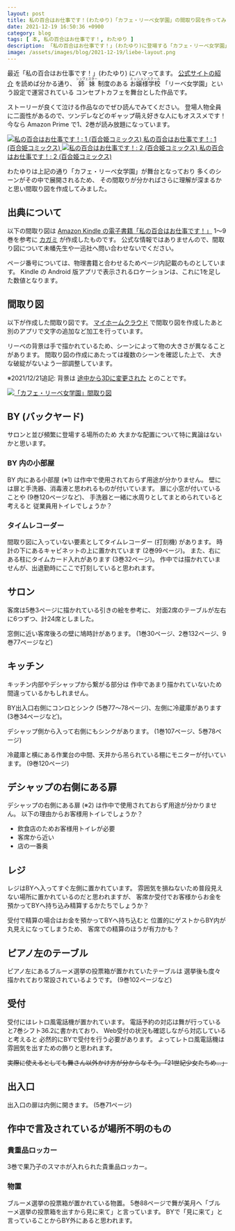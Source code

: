 ```yaml
---
layout: post
title: 私の百合はお仕事です！(わたゆり)「カフェ・リーベ女学園」の間取り図を作ってみた
date: 2021-12-19 16:50:36 +0900
category: blog
tags: [ 本, 私の百合はお仕事です！, わたゆり ]
description: 「私の百合はお仕事です！」(わたゆり)に登場する「カフェ・リーベ女学園」の間取り図を作ってみた
image: /assets/images/blog/2021-12-19/liebe-layout.png
---
```


最近「私の百合はお仕事です！」(わたゆり) にハマってます。
[公式サイトの紹介](https://www.ichijinsha.co.jp/yurihime/title/%e6%9c%aa%e5%b9%a1/%e7%a7%81%e3%81%ae%e7%99%be%e5%90%88%e3%81%af%e3%81%8a%e4%bb%95%e4%ba%8b%e3%81%a7%e3%81%99%ef%bc%81/)
を読めば分かる通り、
<ruby>姉妹<rp>(</rp><rt>シュヴェスター</rt><rp>)</rp></ruby>
制度のある
<ruby>お嬢様学校<rp>(</rp><rt>ミッションスクール</rt><rp>)</rp></ruby>
「リーベ女学園」という設定で運営されている
コンセプトカフェを舞台とした作品です。

ストーリーが良くて泣ける作品なのでぜひ読んでみてください。
登場人物全員に二面性があるので、ツンデレなどのギャップ萌え好きな人にもオススメです！
今なら Amazon Prime で1、2巻が読み放題になっています。

<div class="affiliate-product-list">
    <a href="https://www.amazon.co.jp/dp/B072KH2H5V?tag=saasan-22" class="affiliate-product">
        <img src="https://m.media-amazon.com/images/I/91ihCDpD0+L._SY342_.jpg" alt="私の百合はお仕事です！: 1 (百合姫コミックス)">
        <span class="affiliate-product-name">私の百合はお仕事です！: 1 (百合姫コミックス)</span>
    </a>
    <a href="https://www.amazon.co.jp/dp/B076F2DRBL?tag=saasan-22" class="affiliate-product">
        <img src="https://m.media-amazon.com/images/I/51pgoxeq69L._SY445_SX342_DpWeblab_.jpg" alt="私の百合はお仕事です！: 2 (百合姫コミックス)">
        <span class="affiliate-product-name">私の百合はお仕事です！: 2 (百合姫コミックス)</span>
    </a>
</div>

わたゆりは上記の通り「カフェ・リーベ女学園」が舞台となっており
多くのシーンがその中で展開されるため、
その間取りが分かればさらに理解が深まるかと思い間取り図を作成してみました。

## 出典について

以下の間取り図は
[Amazon Kindle の電子書籍「私の百合はお仕事です！」](https://www.amazon.co.jp/dp/B07878H4D9/?tag=saasan-22)
1～9巻を参考に
[カガミ](https://twitter.com/saasan)
が作成したものです。
公式な情報ではありませんので、間取り図について未幡先生や一迅社へ問い合わせないでください。

ページ番号については、物理書籍と合わせるためページ内記載のものとしています。
Kindle の Android 版アプリで表示されるロケーションは、これに1を足した数値となります。

## 間取り図

以下が作成した間取り図です。
[マイホームクラウド](https://myhome-cloud.net/)
で間取り図を作成したあと別のアプリで文字の追加など加工を行っています。

リーベの背景は手で描かれているため、シーンによって物の大きさが異なることがあります。
間取り図の作成にあたっては複数のシーンを確認した上で、
大きな破綻がないよう一部調整しています。

※2021/12/21追記: 背景は [途中から3Dに変更された](https://twitter.com/n28miman/status/1473186141684002821) とのことです。

<a href="/assets/images/blog/2021-12-19/liebe-layout.png"><img src="/assets/images/blog/2021-12-19/liebe-layout.png"  alt="「カフェ・リーベ女学園」間取り図"></a>

## BY (バックヤード)

サロンと並び頻繁に登場する場所のため
大まかな配置について特に異論はないかと思います。

### BY 内の小部屋

BY 内にある小部屋 (※1) は作中で使用されておらず用途が分かりません。
壁には扉と手洗器、消毒液と思われるものが付いています。
扉に小窓が付いていることや (9巻120ページなど)、
手洗器と一緒に水周りとしてまとめられていると考えると
従業員用トイレでしょうか？

### タイムレコーダー

間取り図に入っていない要素としてタイムレコーダー (打刻機) があります。
時計の下にあるキャビネットの上に置かれています (2巻99ページ)。
また、右にある柱にタイムカード入れがあります (3巻32ページ)。
作中では描かれていませんが、出退勤時にここで打刻していると思われます。

## サロン

客席は5巻3ページに描かれている引きの絵を参考に、
対面2席のテーブルが左右に6つずつ、計24席としました。

窓側に近い客席後ろの壁に鳩時計があります。 (1巻30ページ、2巻132ページ、9巻77ページなど)

## キッチン

キッチン内部やデシャップから繋がる部分は
作中であまり描かれていないため間違っているかもしれません。

BY出入口右側にコンロとシンク (5巻77～78ページ)、左側に冷蔵庫があります (3巻34ページなど)。

デシャップ側から入って右側にもシンクがあります。 (1巻107ページ、5巻78ページ)

冷蔵庫と横にある作業台の中間、天井から吊られている棚にモニターが付いています。 (9巻120ページ)

## デシャップの右側にある扉

デシャップの右側にある扉 (※2) は作中で使用されておらず用途が分かりません。
以下の理由からお客様用トイレでしょうか？

- 飲食店のためお客様用トイレが必要
- 客席から近い
- 店の一番奥

## レジ

レジはBYへ入ってすぐ左側に置かれています。
雰囲気を損ねないため普段見えない場所に置かれているのだと思われますが、
客席か受付でお客様からお金を預かってBYへ持ち込み精算するかたちでしょうか？

受付で精算の場合はお金を預かってBYへ持ち込むと
位置的にゲストからBY内が丸見えになってしまうため、
客席での精算のほうが有力かも？

## ピアノ左のテーブル

ピアノ左にあるブルーメ選挙の投票箱が置かれていたテーブルは
選挙後も度々描かれており常設されているようです。
(9巻102ページなど)

## 受付

受付にはレトロ風電話機が置かれています。
電話予約の対応は舞が行っていると7巻シフト36.2に書かれており、
Web受付の状況も確認しながら対応していると考えると
必然的にBYで受付を行う必要があります。
よってレトロ風電話機は雰囲気を出すための飾りと思われます。

<del>実際に使えるとしても舞さん以外かけ方が分からなそう。「21世紀少女たちめ…」</del>

## 出入口

出入口の扉は内側に開きます。 (5巻71ページ)

## 作中で言及されているが場所不明のもの

### 貴重品ロッカー

3巻で果乃子のスマホが入れられた貴重品ロッカー。

### 物置

ブルーメ選挙の投票箱が置かれている物置。
5巻88ページで舞が美月へ「ブルーメ選挙の投票箱を出すから見に来て」と言っています。
BYで「見に来て」と言っていることからBY外にあると思われます。
